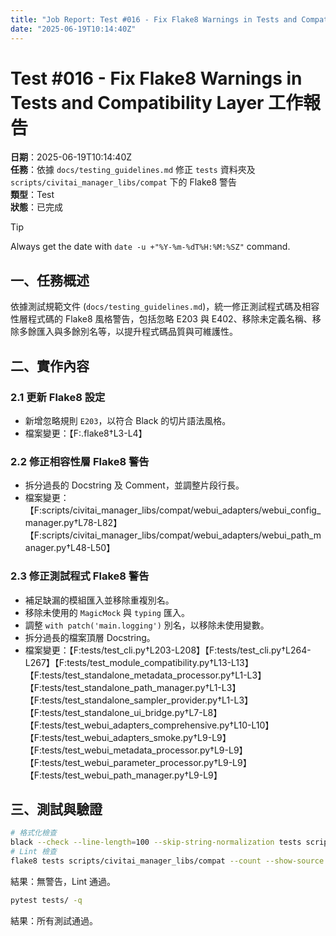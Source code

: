 ```yaml
---
title: "Job Report: Test #016 - Fix Flake8 Warnings in Tests and Compatibility Layer"
date: "2025-06-19T10:14:40Z"
---
```


# Test #016 - Fix Flake8 Warnings in Tests and Compatibility Layer 工作報告

**日期**：2025-06-19T10:14:40Z  
**任務**：依據 `docs/testing_guidelines.md` 修正 `tests` 資料夾及 `scripts/civitai_manager_libs/compat` 下的 Flake8 警告  
**類型**：Test  
**狀態**：已完成

> [!TIP]  
> Always get the date with `date -u +"%Y-%m-%dT%H:%M:%SZ"` command.

## 一、任務概述

依據測試規範文件 (`docs/testing_guidelines.md`)，統一修正測試程式碼及相容性層程式碼的 Flake8 風格警告，包括忽略 E203 與 E402、移除未定義名稱、移除多餘匯入與多餘別名等，以提升程式碼品質與可維護性。

## 二、實作內容

### 2.1 更新 Flake8 設定
- 新增忽略規則 `E203`，以符合 Black 的切片語法風格。
- 檔案變更：【F:.flake8†L3-L4】

### 2.2 修正相容性層 Flake8 警告
- 拆分過長的 Docstring 及 Comment，並調整片段行長。
- 檔案變更：【F:scripts/civitai_manager_libs/compat/webui_adapters/webui_config_manager.py†L78-L82】【F:scripts/civitai_manager_libs/compat/webui_adapters/webui_path_manager.py†L48-L50】

### 2.3 修正測試程式 Flake8 警告
- 補足缺漏的模組匯入並移除重複別名。
- 移除未使用的 `MagicMock` 與 `typing` 匯入。
- 調整 `with patch('main.logging')` 別名，以移除未使用變數。
- 拆分過長的檔案頂層 Docstring。
- 檔案變更：【F:tests/test_cli.py†L203-L208】【F:tests/test_cli.py†L264-L267】【F:tests/test_module_compatibility.py†L13-L13】【F:tests/test_standalone_metadata_processor.py†L1-L3】【F:tests/test_standalone_path_manager.py†L1-L3】【F:tests/test_standalone_sampler_provider.py†L1-L3】【F:tests/test_standalone_ui_bridge.py†L7-L8】【F:tests/test_webui_adapters_comprehensive.py†L10-L10】【F:tests/test_webui_adapters_smoke.py†L9-L9】【F:tests/test_webui_metadata_processor.py†L9-L9】【F:tests/test_webui_parameter_processor.py†L9-L9】【F:tests/test_webui_path_manager.py†L9-L9】

## 三、測試與驗證

```bash
# 格式化檢查
black --check --line-length=100 --skip-string-normalization tests scripts/civitai_manager_libs/compat
# Lint 檢查
flake8 tests scripts/civitai_manager_libs/compat --count --show-source --statistics
```

結果：無警告，Lint 通過。

```bash
pytest tests/ -q
```

結果：所有測試通過。
